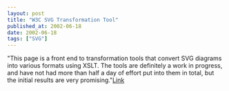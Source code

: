 ```yaml
---
layout: post
title: "W3C SVG Transformation Tool"
published_at: 2002-06-18
date: 2002-06-18
tags: ["SVG"]
---
```


"This page is a front end to transformation tools that convert SVG diagrams into various formats using XSLT. The tools are definitely a work in progress, and have not had more than half a day of effort put into them in total, but the initial results are very promising."[Link](http://www.w3.org/2002/05/svg2stuff.html)  